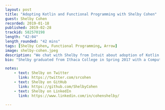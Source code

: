 ```yaml
---
layout: post
title: "Adopting Kotlin and Functional Programming with Shelby Cohen"
guest: Shelby Cohen
recorded: 2019-01-18
published: 2019-02-28
trackid: 582570198
length: "42:04"
length_rounded: "42 mins"
tags: [Shelby Cohen, Functional Programming, Arrow]
image: shelby-cohen.jpeg
description: "We chat with Shelby from Intuit about adoption of Kotlin on the server-side, combined with functional programming. Shelby talks about some of the challenges faced and how they learn and pace their adoption."
bio: "Shelby graduated from Ithaca College in Spring 2017 with a Computer Science degree. During her time at school, she founded and participated in the Women in Computing Student Organization. Shelby moved from Boston to the west coast to start her career at Intuit after graduation. She is currently a Software Engineer working on back-end services in Java and Kotlin on the quality tools team to test Intuit’s products like TurboTax, Mint, and QuickBooks."

notes: 
    - text: Shelby on Twitter
      link: https://twitter.com/srcohen
    - text: Shelby on GitHub
      link: https://github.com/ShelbyCohen
    - text: Shelby on LinkedIn
      link: https://www.linkedin.com/in/cohenshelby/

---
```


